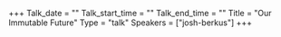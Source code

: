 +++
Talk_date = ""
Talk_start_time = ""
Talk_end_time = ""
Title = "Our Immutable Future"
Type = "talk"
Speakers = ["josh-berkus"]
+++


